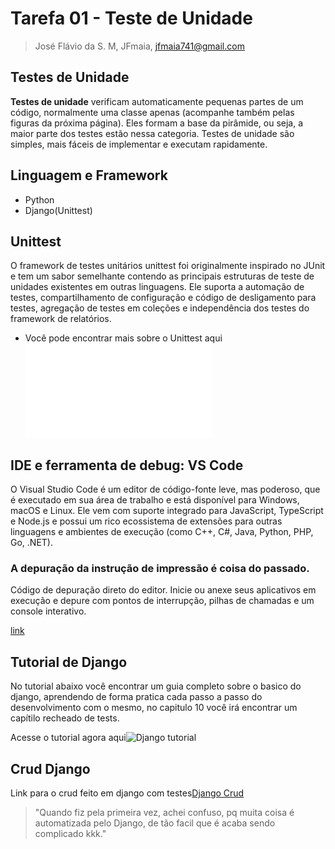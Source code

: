 # Tarefa 01 - Teste de Unidade
> José Flávio da S. M, JFmaia, jfmaia741@gmail.com

## Testes de Unidade
**Testes de unidade** verificam automaticamente pequenas partes de um código, normalmente uma classe apenas (acompanhe também pelas figuras da próxima página). Eles formam a base da pirâmide, ou seja, a maior parte dos testes estão nessa categoria. Testes de unidade são simples, mais fáceis de implementar e executam rapidamente.

## Linguagem e Framework

- Python
- Django(Unittest)

## Unittest

O framework de testes unitários unittest foi originalmente inspirado no JUnit e tem um sabor semelhante contendo as principais estruturas de teste de unidades existentes em outras linguagens. Ele suporta a automação de testes, compartilhamento de configuração e código de desligamento para testes, agregação de testes em coleções e independência dos testes do framework de relatórios.

- Você pode encontrar mais sobre o Unittest aqui![Unittest](softwaretesting/20222/tarefas/JFmaia/tarefa01.md)

## IDE e ferramenta de debug: VS Code

O Visual Studio Code é um editor de código-fonte leve, mas poderoso, que é executado em sua área de trabalho e está disponível para Windows, macOS e Linux. Ele vem com suporte integrado para JavaScript, TypeScript e Node.js e possui um rico ecossistema de extensões para outras linguagens e ambientes de execução (como C++, C#, Java, Python, PHP, Go, .NET).

### A depuração da instrução de impressão é coisa do passado.

Código de depuração direto do editor. Inicie ou anexe seus aplicativos em execução e depure com pontos de interrupção, pilhas de chamadas e um console interativo.

[link](https://code.visualstudio.com/docs)

## Tutorial de Django

No tutorial abaixo você encontrar um guia completo sobre o basico do django, aprendendo de forma pratica cada passo a passo do desenvolvimento com o mesmo, no capitulo 10 você irá encontrar um capítilo recheado de tests.

Acesse o tutorial agora aqui![Django tutorial](https://docs.djangoproject.com/en/4.1/intro/tutorial01/)

## Crud Django

Link para o crud feito em django com testes[Django Crud](https://github.com/JFmaia/locallibrary)

> "Quando fiz pela primeira vez, achei confuso, pq muita coisa é automatizada pelo Django, de tão facil que é acaba sendo complicado kkk."

